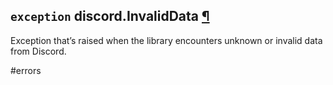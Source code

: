 ## `exception` discord.**InvalidData** [¶](https://discordpy.readthedocs.io/en/stable/api.html#discord.InvalidData)
Exception that’s raised when the library encounters unknown or invalid data from Discord.

#errors 
